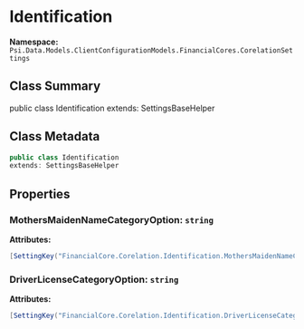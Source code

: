 # Identification

**Namespace:** `Psi.Data.Models.ClientConfigurationModels.FinancialCores.CorelationSettings`

## Class Summary

public class Identification
extends: SettingsBaseHelper

## Class Metadata

```typescript
public class Identification
extends: SettingsBaseHelper
```

## Properties

### MothersMaidenNameCategoryOption: `string`

**Attributes:**
```csharp
[SettingKey("FinancialCore.Corelation.Identification.MothersMaidenNameCategoryOption")]
```

### DriverLicenseCategoryOption: `string`

**Attributes:**
```csharp
[SettingKey("FinancialCore.Corelation.Identification.DriverLicenseCategoryOption")]
```
